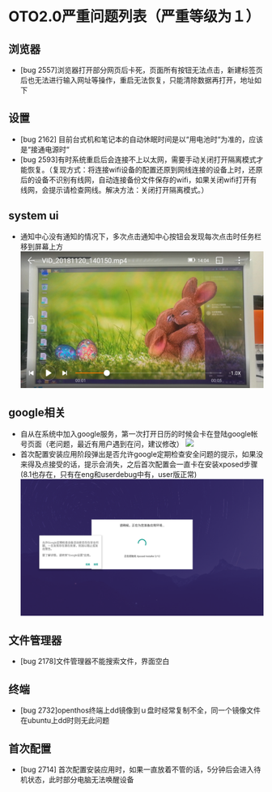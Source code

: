 # OTO2.0严重问题列表（严重等级为１）
## 浏览器
- [bug 2557]浏览器打开部分网页后卡死，页面所有按钮无法点击，新建标签页后也无法进行输入网址等操作，重启无法恢复，只能清除数据再打开，地址如下

## 设置
- [bug 2162] 目前台式机和笔记本的自动休眠时间是以“用电池时“为准的，应该是“接通电源时“
- [bug 2593]有时系统重启后会连接不上以太网，需要手动关闭打开隔离模式才能恢复。（复现方式：将连接wifi设备的配置还原到网线连接的设备上时，还原后的设备不识别有线网，自动连接备份文件保存的wifi，如果关闭wifi打开有线网，会提示请检查网线。解决方法：关闭打开隔离模式。）

## system ui
- 通知中心没有通知的情况下，多次点击通知中心按钮会发现每次点击时任务栏移到屏幕上方
![](../picture/notification_wrongposition.jpg)

## google相关
- 自从在系统中加入google服务，第一次打开日历的时候会卡在登陆google帐号页面（老问题，最近有用户遇到在问，建议修改）
![](https://github.com/openthos/app-testing-results/blob/master/testresult/picture/calendar_1.png)
- 首次配置安装应用阶段弹出是否允许google定期检查安全问题的提示，如果没来得及点接受的话，提示会消失，之后首次配置会一直卡在安装xposed步骤(8.1也存在，只有在eng和userdebug中有，user版正常)  
![](../picture/firstconfig_googlesecurity.png)

## 文件管理器
- [bug 2178]文件管理器不能搜索文件，界面空白

## 终端
- [bug 2732]openthos终端上dd镜像到ｕ盘时经常复制不全，同一个镜像文件在ubuntu上dd时则无此问题

## 首次配置
- [bug 2714] 首次配置安装应用时，如果一直放着不管的话，5分钟后会进入待机状态，此时部分电脑无法唤醒设备

